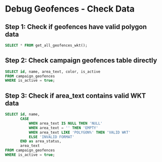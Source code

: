 # Debug Geofences - Check Data

## Step 1: Check if geofences have valid polygon data

```sql
SELECT * FROM get_all_geofences_wkt();
```

## Step 2: Check campaign geofences table directly

```sql
SELECT id, name, area_text, color, is_active 
FROM campaign_geofences 
WHERE is_active = true;
```

## Step 3: Check if area_text contains valid WKT data

```sql
SELECT id, name, 
       CASE 
           WHEN area_text IS NULL THEN 'NULL'
           WHEN area_text = '' THEN 'EMPTY'
           WHEN area_text LIKE 'POLYGON%' THEN 'VALID WKT'
           ELSE 'INVALID FORMAT'
       END as area_status,
       area_text
FROM campaign_geofences 
WHERE is_active = true;
```
